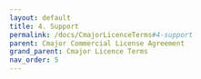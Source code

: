 ```yaml
---
layout: default
title: 4. Support
permalink: /docs/CmajorLicenceTerms#4-support
parent: Cmajor Commercial License Agreement
grand_parent: Cmajor Licence Terms
nav_order: 5
---
```

